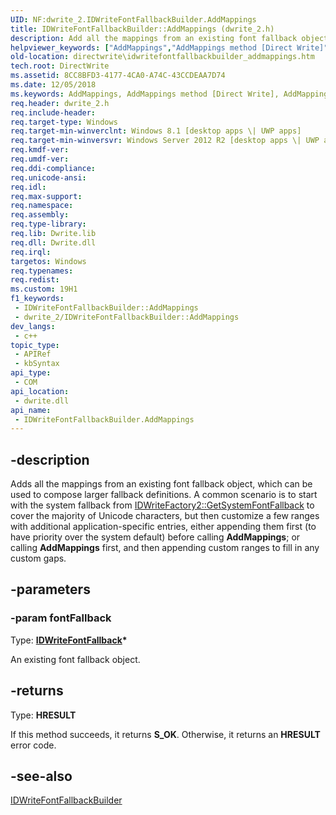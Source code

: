 ```yaml
---
UID: NF:dwrite_2.IDWriteFontFallbackBuilder.AddMappings
title: IDWriteFontFallbackBuilder::AddMappings (dwrite_2.h)
description: Add all the mappings from an existing font fallback object.
helpviewer_keywords: ["AddMappings","AddMappings method [Direct Write]","AddMappings method [Direct Write]","IDWriteFontFallbackBuilder interface","IDWriteFontFallbackBuilder interface [Direct Write]","AddMappings method","IDWriteFontFallbackBuilder.AddMappings","IDWriteFontFallbackBuilder::AddMappings","directwrite.idwritefontfallbackbuilder_addmappings","dwrite_2/IDWriteFontFallbackBuilder::AddMappings"]
old-location: directwrite\idwritefontfallbackbuilder_addmappings.htm
tech.root: DirectWrite
ms.assetid: 8CC8BFD3-4177-4CA0-A74C-43CCDEAA7D74
ms.date: 12/05/2018
ms.keywords: AddMappings, AddMappings method [Direct Write], AddMappings method [Direct Write],IDWriteFontFallbackBuilder interface, IDWriteFontFallbackBuilder interface [Direct Write],AddMappings method, IDWriteFontFallbackBuilder.AddMappings, IDWriteFontFallbackBuilder::AddMappings, directwrite.idwritefontfallbackbuilder_addmappings, dwrite_2/IDWriteFontFallbackBuilder::AddMappings
req.header: dwrite_2.h
req.include-header: 
req.target-type: Windows
req.target-min-winverclnt: Windows 8.1 [desktop apps \| UWP apps]
req.target-min-winversvr: Windows Server 2012 R2 [desktop apps \| UWP apps]
req.kmdf-ver: 
req.umdf-ver: 
req.ddi-compliance: 
req.unicode-ansi: 
req.idl: 
req.max-support: 
req.namespace: 
req.assembly: 
req.type-library: 
req.lib: Dwrite.lib
req.dll: Dwrite.dll
req.irql: 
targetos: Windows
req.typenames: 
req.redist: 
ms.custom: 19H1
f1_keywords:
 - IDWriteFontFallbackBuilder::AddMappings
 - dwrite_2/IDWriteFontFallbackBuilder::AddMappings
dev_langs:
 - c++
topic_type:
 - APIRef
 - kbSyntax
api_type:
 - COM
api_location:
 - dwrite.dll
api_name:
 - IDWriteFontFallbackBuilder.AddMappings
---
```


## -description

Adds all the mappings from an existing font fallback object, which can be used to compose larger fallback definitions. A common scenario is to start with the system fallback from [IDWriteFactory2::GetSystemFontFallback](/windows/win32/api/dwrite_2/nf-dwrite_2-idwritefactory2-getsystemfontfallback) to cover the majority of Unicode characters, but then customize a few ranges with additional application-specific entries, either appending them first (to have priority over the system default) before calling **AddMappings**; or calling **AddMappings** first, and then appending custom ranges to fill in any custom gaps.

## -parameters

### -param fontFallback

Type: <b><a href="/windows/win32/api/dwrite_2/nn-dwrite_2-idwritefontfallback">IDWriteFontFallback</a>*</b>

An existing font fallback object.

## -returns

Type: <b>HRESULT</b>

If this method succeeds, it returns <b xmlns:loc="http://microsoft.com/wdcml/l10n">S_OK</b>. Otherwise, it returns an <b xmlns:loc="http://microsoft.com/wdcml/l10n">HRESULT</b> error code.

## -see-also

<a href="/windows/win32/DirectWrite/idwritefontfallbackbuilder">IDWriteFontFallbackBuilder</a>

